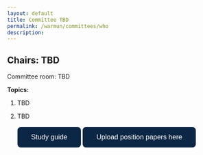 ```yaml
---
layout: default
title: Committee TBD
permalink: /warmun/committees/who
description:
---
```

## Chairs: TBD

Committee room: TBD

<b>Topics:</b>
  1. TBD

  2. TBD
<br><br>
<a href="about:blank"><button style="background-color:#0C2745;border: none; border-radius: 8px; color: white; padding: 15px 32px; text-align: center; text-decoration: none; display: inline-block; font-size: 16px; cursor: pointer;">Study guide</button></a>
<a href="about:blank"><button style="background-color:#0C2745;border: none; border-radius: 8px; color: white; padding: 15px 32px; text-align: center; text-decoration: none; display: inline-block; font-size: 16px; cursor: pointer;">Upload position papers here</button></a>
